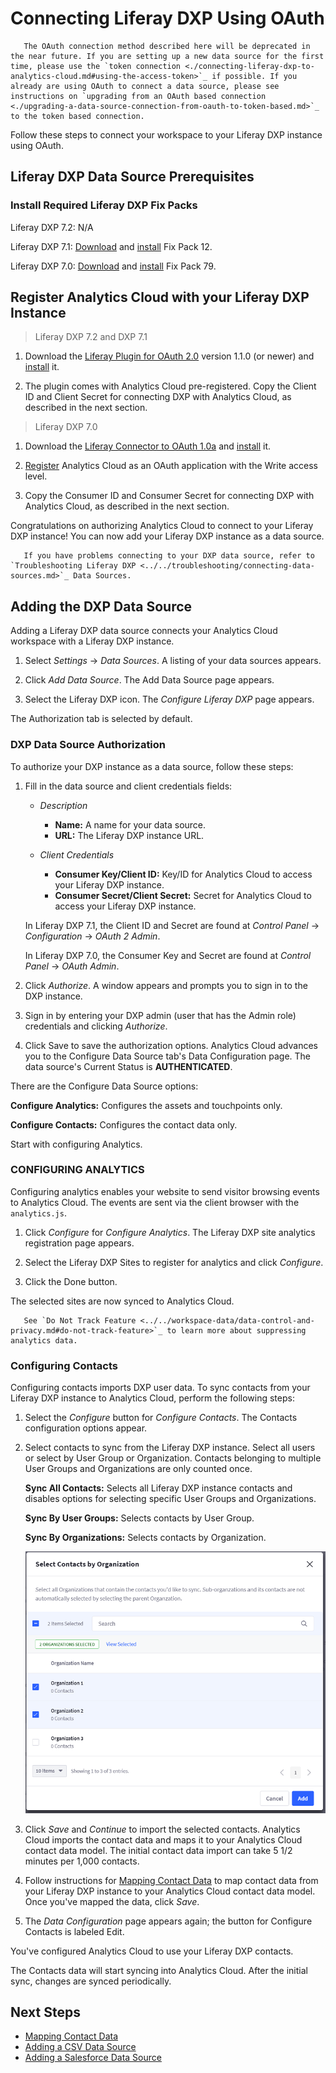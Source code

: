 # Connecting Liferay DXP Using OAuth

```warning::
   The OAuth connection method described here will be deprecated in the near future. If you are setting up a new data source for the first time, please use the `token connection <./connecting-liferay-dxp-to-analytics-cloud.md#using-the-access-token>`_ if possible. If you already are using OAuth to connect a data source, please see instructions on `upgrading from an OAuth based connection <./upgrading-a-data-source-connection-from-oauth-to-token-based.md>`_ to the token based connection.
```

Follow these steps to connect your workspace to your Liferay DXP instance using OAuth.

## Liferay DXP Data Source Prerequisites

### Install Required Liferay DXP Fix Packs

Liferay DXP 7.2: N/A

Liferay DXP 7.1: [Download](https://customer.liferay.com/downloads) and [install](https://help.liferay.com/hc/articles/360018176571-Installing-Patches-) Fix Pack 12.

Liferay DXP 7.0: [Download](https://customer.liferay.com/downloads%20target=) and [install](https://help.liferay.com/hc/articles/360017896272-Using-the-Patching-Tool-#installing-patches) Fix Pack 79.

## Register Analytics Cloud with your Liferay DXP Instance

> Liferay DXP 7.2 and DXP 7.1

1. Download the [Liferay Plugin for OAuth 2.0](https://web.liferay.com/marketplace/-/mp/application/109571986) version 1.1.0 (or newer) and [install](https://learn.liferay.com/dxp/7.x/en/system-administration/installing-and-managing-apps/installing-apps/installing-apps.html) it.

1. The plugin comes with Analytics Cloud pre-registered. Copy the Client ID and Client Secret for connecting DXP with Analytics Cloud, as described in the next section.

> Liferay DXP 7.0

1. Download the [Liferay Connector to OAuth 1.0a](https://web.liferay.com/marketplace/-/mp/application/45261909) and [install](https://help.liferay.com/hc/articles/360017877192-Installing-Apps-Manually-) it.

1. [Register](https://help.liferay.com/hc/en-us/articles/360018175331-OAuth-) Analytics Cloud as an OAuth application with the Write access level.

1. Copy the Consumer ID and Consumer Secret for connecting DXP with Analytics Cloud, as described in the next section.

Congratulations on authorizing Analytics Cloud to connect to your Liferay DXP instance! You can now add your Liferay DXP instance as a data source.

```tip::
   If you have problems connecting to your DXP data source, refer to `Troubleshooting Liferay DXP <../../troubleshooting/connecting-data-sources.md>`_ Data Sources.
```

## Adding the DXP Data Source

Adding a Liferay DXP data source connects your Analytics Cloud workspace with a Liferay DXP instance.

1. Select *Settings* → *Data Sources*. A listing of your data sources appears.

1. Click *Add Data Source*. The Add Data Source page appears.

1. Select the Liferay DXP icon. The *Configure Liferay DXP* page appears.

The Authorization tab is selected by default.

### DXP Data Source Authorization

To authorize your DXP instance as a data source, follow these steps:

1. Fill in the data source and client credentials fields:

    * *Description*

         * **Name:** A name for your data source.
         * **URL:** The Liferay DXP instance URL.

    * *Client Credentials*

         * **Consumer Key/Client ID:** Key/ID for Analytics Cloud to access your Liferay DXP instance.
         * **Consumer Secret/Client Secret:** Secret for Analytics Cloud to access your Liferay DXP instance.

    In Liferay DXP 7.1, the Client ID and Secret are found at *Control Panel* → *Configuration* → *OAuth 2 Admin*.

    In Liferay DXP 7.0, the Consumer Key and Secret are found at *Control Panel* → *OAuth Admin*.

1. Click *Authorize*. A window appears and prompts you to sign in to the DXP instance.

1. Sign in by entering your DXP admin (user that has the Admin role) credentials and clicking *Authorize*.

1. Click Save to save the authorization options. Analytics Cloud advances you to the Configure Data Source tab's Data Configuration page. The data source's Current Status is **AUTHENTICATED**.

There are the Configure Data Source options:

**Configure Analytics:** Configures the assets and touchpoints only.

**Configure Contacts:** Configures the contact data only.

Start with configuring Analytics.

### CONFIGURING ANALYTICS

Configuring analytics enables your website to send visitor browsing events to Analytics Cloud. The events are sent via the client browser with the `analytics.js`.

1. Click *Configure* for *Configure Analytics*. The Liferay DXP site analytics registration page appears.

1. Select the Liferay DXP Sites to register for analytics and click *Configure*.

1. Click the Done button.

The selected sites are now synced to Analytics Cloud.

```note::
   See `Do Not Track Feature <../../workspace-data/data-control-and-privacy.md#do-not-track-feature>`_ to learn more about suppressing analytics data.
```

### Configuring Contacts

Configuring contacts imports DXP user data. To sync contacts from your Liferay DXP instance to Analytics Cloud, perform the following steps:

1. Select the *Configure* button for *Configure Contacts*. The Contacts configuration options appear.

1. Select contacts to sync from the Liferay DXP instance. Select all users or select by User Group or Organization. Contacts belonging to multiple User Groups and Organizations are only counted once.

    **Sync All Contacts:** Selects all Liferay DXP instance contacts and disables options for selecting specific User Groups and Organizations.

    **Sync By User Groups:** Selects contacts by User Group.

    **Sync By Organizations:** Selects contacts by Organization.

    ![Analytics Cloud lets you select and import contacts from a Liferay DXP instance and its Organizations and User Groups.](connecting-liferay-dxp-using-oauth/images/01.png)

1. Click *Save* and *Continue* to import the selected contacts. Analytics Cloud imports the contact data and maps it to your Analytics Cloud contact data model. The initial contact data import can take 5 1/2 minutes per 1,000 contacts.

1. Follow instructions for [Mapping Contact Data](../../individuals-and-segments/individual-profiles/mapping-contact-data.md) to map contact data from your Liferay DXP instance to your Analytics Cloud contact data model. Once you've mapped the data, click *Save*.

1. The *Data Configuration* page appears again; the button for Configure Contacts is labeled Edit.

You've configured Analytics Cloud to use your Liferay DXP contacts.

The Contacts data will start syncing into Analytics Cloud. After the initial sync, changes are synced periodically.

## Next Steps

* [Mapping Contact Data](../../individuals-and-segments/individual-profiles/mapping-contact-data.md)
* [Adding a CSV Data Source](../../individuals-and-segments/individual-profiles/adding-a-csv-data-source.md)
* [Adding a Salesforce Data Source](../../individuals-and-segments/individual-profiles/adding-a-salesforce-data-source.md)

